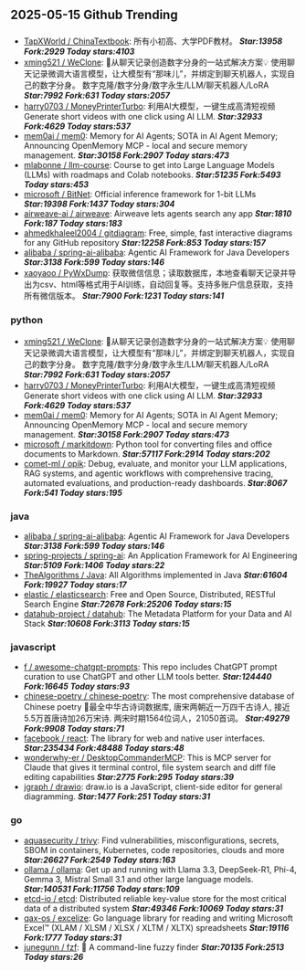 ## 2025-05-15 Github Trending

### 
* [TapXWorld / ChinaTextbook](https://github.com/TapXWorld/ChinaTextbook): 所有小初高、大学PDF教材。 ***Star:13958 Fork:2929 Today stars:4103***
* [xming521 / WeClone](https://github.com/xming521/WeClone): 🚀从聊天记录创造数字分身的一站式解决方案💡 使用聊天记录微调大语言模型，让大模型有“那味儿”，并绑定到聊天机器人，实现自己的数字分身。 数字克隆/数字分身/数字永生/LLM/聊天机器人/LoRA ***Star:7992 Fork:631 Today stars:2057***
* [harry0703 / MoneyPrinterTurbo](https://github.com/harry0703/MoneyPrinterTurbo): 利用AI大模型，一键生成高清短视频 Generate short videos with one click using AI LLM. ***Star:32933 Fork:4629 Today stars:537***
* [mem0ai / mem0](https://github.com/mem0ai/mem0): Memory for AI Agents; SOTA in AI Agent Memory; Announcing OpenMemory MCP - local and secure memory management. ***Star:30158 Fork:2907 Today stars:473***
* [mlabonne / llm-course](https://github.com/mlabonne/llm-course): Course to get into Large Language Models (LLMs) with roadmaps and Colab notebooks. ***Star:51235 Fork:5493 Today stars:453***
* [microsoft / BitNet](https://github.com/microsoft/BitNet): Official inference framework for 1-bit LLMs ***Star:19398 Fork:1437 Today stars:304***
* [airweave-ai / airweave](https://github.com/airweave-ai/airweave): Airweave lets agents search any app ***Star:1810 Fork:187 Today stars:183***
* [ahmedkhaleel2004 / gitdiagram](https://github.com/ahmedkhaleel2004/gitdiagram): Free, simple, fast interactive diagrams for any GitHub repository ***Star:12258 Fork:853 Today stars:157***
* [alibaba / spring-ai-alibaba](https://github.com/alibaba/spring-ai-alibaba): Agentic AI Framework for Java Developers ***Star:3138 Fork:599 Today stars:146***
* [xaoyaoo / PyWxDump](https://github.com/xaoyaoo/PyWxDump): 获取微信信息；读取数据库，本地查看聊天记录并导出为csv、html等格式用于AI训练，自动回复等。支持多账户信息获取，支持所有微信版本。 ***Star:7900 Fork:1231 Today stars:141***

### python
* [xming521 / WeClone](https://github.com/xming521/WeClone): 🚀从聊天记录创造数字分身的一站式解决方案💡 使用聊天记录微调大语言模型，让大模型有“那味儿”，并绑定到聊天机器人，实现自己的数字分身。 数字克隆/数字分身/数字永生/LLM/聊天机器人/LoRA ***Star:7992 Fork:631 Today stars:2057***
* [harry0703 / MoneyPrinterTurbo](https://github.com/harry0703/MoneyPrinterTurbo): 利用AI大模型，一键生成高清短视频 Generate short videos with one click using AI LLM. ***Star:32933 Fork:4629 Today stars:537***
* [mem0ai / mem0](https://github.com/mem0ai/mem0): Memory for AI Agents; SOTA in AI Agent Memory; Announcing OpenMemory MCP - local and secure memory management. ***Star:30158 Fork:2907 Today stars:473***
* [microsoft / markitdown](https://github.com/microsoft/markitdown): Python tool for converting files and office documents to Markdown. ***Star:57117 Fork:2914 Today stars:202***
* [comet-ml / opik](https://github.com/comet-ml/opik): Debug, evaluate, and monitor your LLM applications, RAG systems, and agentic workflows with comprehensive tracing, automated evaluations, and production-ready dashboards. ***Star:8067 Fork:541 Today stars:195***

### java
* [alibaba / spring-ai-alibaba](https://github.com/alibaba/spring-ai-alibaba): Agentic AI Framework for Java Developers ***Star:3138 Fork:599 Today stars:146***
* [spring-projects / spring-ai](https://github.com/spring-projects/spring-ai): An Application Framework for AI Engineering ***Star:5109 Fork:1406 Today stars:22***
* [TheAlgorithms / Java](https://github.com/TheAlgorithms/Java): All Algorithms implemented in Java ***Star:61604 Fork:19927 Today stars:17***
* [elastic / elasticsearch](https://github.com/elastic/elasticsearch): Free and Open Source, Distributed, RESTful Search Engine ***Star:72678 Fork:25206 Today stars:15***
* [datahub-project / datahub](https://github.com/datahub-project/datahub): The Metadata Platform for your Data and AI Stack ***Star:10608 Fork:3113 Today stars:15***

### javascript
* [f / awesome-chatgpt-prompts](https://github.com/f/awesome-chatgpt-prompts): This repo includes ChatGPT prompt curation to use ChatGPT and other LLM tools better. ***Star:124440 Fork:16645 Today stars:93***
* [chinese-poetry / chinese-poetry](https://github.com/chinese-poetry/chinese-poetry): The most comprehensive database of Chinese poetry 🧶最全中华古诗词数据库, 唐宋两朝近一万四千古诗人, 接近5.5万首唐诗加26万宋诗. 两宋时期1564位词人，21050首词。 ***Star:49279 Fork:9908 Today stars:71***
* [facebook / react](https://github.com/facebook/react): The library for web and native user interfaces. ***Star:235434 Fork:48488 Today stars:48***
* [wonderwhy-er / DesktopCommanderMCP](https://github.com/wonderwhy-er/DesktopCommanderMCP): This is MCP server for Claude that gives it terminal control, file system search and diff file editing capabilities ***Star:2775 Fork:295 Today stars:39***
* [jgraph / drawio](https://github.com/jgraph/drawio): draw.io is a JavaScript, client-side editor for general diagramming. ***Star:1477 Fork:251 Today stars:31***

### go
* [aquasecurity / trivy](https://github.com/aquasecurity/trivy): Find vulnerabilities, misconfigurations, secrets, SBOM in containers, Kubernetes, code repositories, clouds and more ***Star:26627 Fork:2549 Today stars:163***
* [ollama / ollama](https://github.com/ollama/ollama): Get up and running with Llama 3.3, DeepSeek-R1, Phi-4, Gemma 3, Mistral Small 3.1 and other large language models. ***Star:140531 Fork:11756 Today stars:109***
* [etcd-io / etcd](https://github.com/etcd-io/etcd): Distributed reliable key-value store for the most critical data of a distributed system ***Star:49346 Fork:10069 Today stars:31***
* [qax-os / excelize](https://github.com/qax-os/excelize): Go language library for reading and writing Microsoft Excel™ (XLAM / XLSM / XLSX / XLTM / XLTX) spreadsheets ***Star:19116 Fork:1777 Today stars:31***
* [junegunn / fzf](https://github.com/junegunn/fzf): 🌸 A command-line fuzzy finder ***Star:70135 Fork:2513 Today stars:26***
